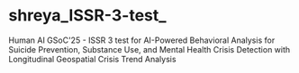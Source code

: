 # shreya_ISSR-3-test_
Human AI GSoC'25 - ISSR 3 test for AI-Powered Behavioral Analysis for Suicide Prevention, Substance Use, and Mental Health Crisis Detection with Longitudinal Geospatial Crisis Trend Analysis
